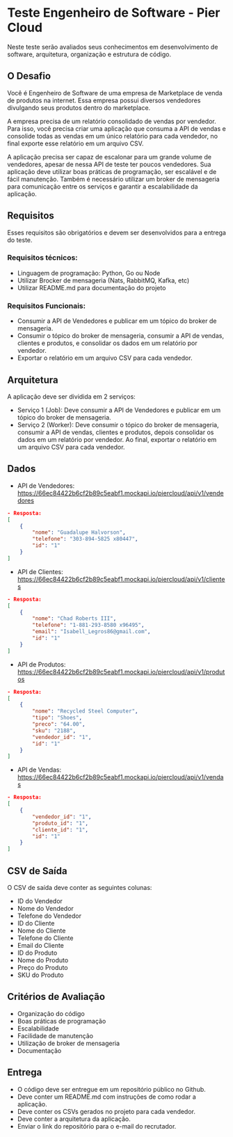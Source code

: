 # Teste Engenheiro de Software - Pier Cloud

Neste teste serão avaliados seus conhecimentos em desenvolvimento de software, arquitetura, organização e estrutura de código.

## O Desafio

Você é Engenheiro de Software de uma empresa de Marketplace de venda de produtos na internet. Essa empresa possui diversos vendedores divulgando seus produtos dentro do marketplace. 

A empresa precisa de um relatório consolidado de vendas por vendedor. Para isso, você precisa criar uma aplicação que consuma a API de vendas e consolide todas as vendas em um único relatório para cada vendedor, no final exporte esse relatório em um arquivo CSV.

A aplicação precisa ser capaz de escalonar para um grande volume de vendedores, apesar de nessa API de teste ter poucos vendedores.
Sua aplicação deve utilizar boas práticas de programação, ser escalável e de fácil manutenção. Também é necessário utilizar um broker de mensageria para comunicação entre os serviços e garantir a escalabilidade da aplicação.

## Requisitos
Esses requisitos são obrigatórios e devem ser desenvolvidos para a entrega do teste.

### Requisitos técnicos:
  - Linguagem de programação: Python, Go ou Node
  - Utilizar Brocker de mensageria (Nats, RabbitMQ, Kafka, etc)
  - Utilizar README.md para documentação do projeto

### Requisitos Funcionais:
  - Consumir a API de Vendedores e publicar em um tópico do broker de mensageria.
  - Consumir o tópico do broker de mensageria, consumir a API de vendas, clientes e produtos, e consolidar os dados em um relatório por vendedor.
  - Exportar o relatório em um arquivo CSV para cada vendedor.

## Arquitetura
A aplicação deve ser dividida em 2 serviços:
  - Serviço 1 (Job): Deve consumir a API de Vendedores e publicar em um tópico do broker de mensageria.
  - Serviço 2 (Worker): Deve consumir o tópico do broker de mensageria, consumir a API de vendas, clientes e produtos, depois consolidar os dados em um relatório por vendedor. Ao final, exportar o relatório em um arquivo CSV para cada vendedor.

## Dados

  - API de Vendedores: https://66ec84422b6cf2b89c5eabf1.mockapi.io/piercloud/api/v1/vendedores
  ```json
  - Resposta:
  [
      {
          "nome": "Guadalupe Halvorson",
          "telefone": "303-894-5825 x80447",
          "id": "1"
      }
  ]
  ```
  
  
  - API de Clientes: https://66ec84422b6cf2b89c5eabf1.mockapi.io/piercloud/api/v1/clientes
  ```json
  - Resposta:
  [
      {
          "nome": "Chad Roberts III",
          "telefone": "1-881-293-8580 x96495",
          "email": "Isabell_Legros86@gmail.com",
          "id": "1"
      }
  ]
  ```
  
  - API de Produtos: https://66ec84422b6cf2b89c5eabf1.mockapi.io/piercloud/api/v1/produtos
  ```json
  - Resposta:
  [
      {
          "nome": "Recycled Steel Computer",
          "tipo": "Shoes",
          "preco": "64.00",
          "sku": "2188",
          "vendedor_id": "1",
          "id": "1"
      }
  ]
  ```
  
  - API de Vendas: https://66ec84422b6cf2b89c5eabf1.mockapi.io/piercloud/api/v1/vendas
  ```json
  - Resposta:
  [
      {
          "vendedor_id": "1",
          "produto_id": "1",
          "cliente_id": "1",
          "id": "1"
      }
  ]
  ```

## CSV de Saída
O CSV de saída deve conter as seguintes colunas:
  - ID do Vendedor
  - Nome do Vendedor
  - Telefone do Vendedor
  - ID do Cliente
  - Nome do Cliente
  - Telefone do Cliente
  - Email do Cliente
  - ID do Produto
  - Nome do Produto
  - Preço do Produto
  - SKU do Produto


## Critérios de Avaliação
  - Organização do código
  - Boas práticas de programação
  - Escalabilidade
  - Facilidade de manutenção
  - Utilização de broker de mensageria
  - Documentação


## Entrega
  - O código deve ser entregue em um repositório público no Github.
  - Deve conter um README.md com instruções de como rodar a aplicação.
  - Deve conter os CSVs gerados no projeto para cada vendedor.
  - Deve conter a arquitetura da aplicação.
  - Enviar o link do repositório para o e-mail do recrutador.
